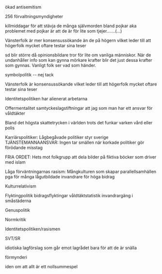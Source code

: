 ökad antisemitism

256 förvaltningsmyndigheter

killmiddagar för att stävja de många självmorden bland pojkar aka problemet med pojkar är att de är för lite som tjejer.......(...)

Vänsterfolk är mer konsensussökande än de på högern vilket leder till att högerfolk mycket oftare testar sina teser

sd blir större då opinionsbildare tror för lite om vanliga människor. När de undanhåller info som kan gynna mörkare krafter blir det just dessa krafter som gynnas. Vanligt folk ser vad som händer.

symbolpolitik -- nej tack

Vänsterfolk är konsensussökande vilket leder till att högerfolk mycket oftare testar sina teser

Identitetspolitiken har alienerat arbetarna

Offermentalitet
  samtyckeslagstiftningar
  att jag som man har ett ansvar för våldtäkter

Bland det högsta skattetrycken i världen trots det funkar varken vård eller polis

Karriärspolitiker: Lågbegåvade politiker styr sverige
TJÄNSTEMANNAANSVAR: Ingen tar smällen när korkade politiker gör förödande misstag

FRIA ORDET: Hets mot folkgrupp att dela bilder på fiktiva böcker som driver med islam

Låga förväntningarnas rasism: 
  Mångkulturen som skapar parallellsamhällen pga 
    för många lågutbildade invandrare 
    för höga bidrag

Kulturrelativism

Flyktingpolitik
  bidragsflyktingar
  våldtäktstatistik
  invandrargäng i småstäderna

Genuspolitik

Normkritik

Identitetspolitiken/rasismen

SVT/SR

idiotiska lagförslag som går emot lagrådet bara för att de är snälla

förmynderi

iden om att allt är ett nollsummespel
